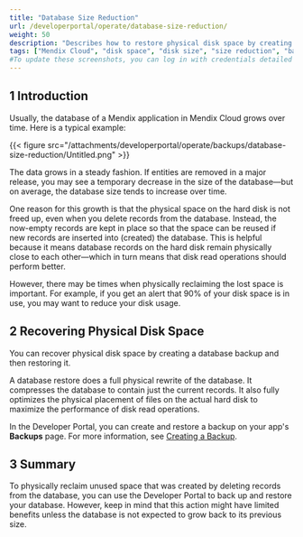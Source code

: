 ```yaml
---
title: "Database Size Reduction"
url: /developerportal/operate/database-size-reduction/
weight: 50
description: "Describes how to restore physical disk space by creating and restoring a database backup."
tags: ["Mendix Cloud", "disk space", "disk size", "size reduction", "backup"]
#To update these screenshots, you can log in with credentials detailed in How to Update Screenshots Using Team Apps.
---
```


## 1 Introduction

Usually, the database of a Mendix application in Mendix Cloud grows over time. Here is a typical example:

{{< figure src="/attachments/developerportal/operate/backups/database-size-reduction/Untitled.png" >}}

The data grows in a steady fashion. If entities are removed in a major release, you may see a temporary decrease in the size of the database—but on average, the database size tends to increase over time.

One reason for this growth is that the physical space on the hard disk is not freed up, even when you delete records from the database. Instead, the now-empty records are kept in place so that the space can be reused if new records are inserted into (created) the database. This is helpful because it means database records on the hard disk remain physically close to each other—which in turn means that disk read operations should perform better.

However, there may be times when physically reclaiming the lost space is important. For example, if you get an alert that 90% of your disk space is in use, you may want to reduce your disk usage.

## 2 Recovering Physical Disk Space

You can recover physical disk space by creating a database backup and then restoring it.

A database restore does a full physical rewrite of the database. It compresses the database to contain just the current records. It also fully optimizes the physical placement of files on the actual hard disk to maximize the performance of disk read operations.

In the Developer Portal, you can create and restore a backup on your app's **Backups** page. For more information, see [Creating a Backup](/developerportal/operate/create-backup/).

## 3 Summary

To physically reclaim unused space that was created by deleting records from the database, you can use the Developer Portal to back up and restore your database. However, keep in mind that this action might have limited benefits unless the database is not expected to grow back to its previous size.